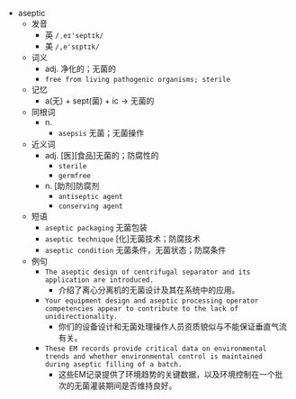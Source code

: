 - aseptic
  - 发音
    - 英 `/ˌeɪ'septɪk/`
    - 美 `/,e'sɛptɪk/`
  - 词义
    - adj. 净化的；无菌的
    - `free from living pathogenic organisms; sterile `
  - 记忆
    - a(无) + sept(菌) + ic → 无菌的
  - 同根词
    - n.
      - `asepsis` 无菌；无菌操作
  - 近义词
    - adj. [医][食品]无菌的；防腐性的
      - `sterile`
      - `germfree`
    - n. [助剂]防腐剂
      - `antiseptic agent`
      - `conserving agent`
  - 短语
    - `aseptic packaging` 无菌包装 
    - `aseptic technique` [化]无菌技术；防腐技术 
    - `aseptic condition` 无菌条件，无菌状态；防腐条件 
  - 例句
    - `The aseptic design of centrifugal separator and its application are introduced.`
      - 介绍了离心分离机的无菌设计及其在系统中的应用。
    - `Your equipment design and aseptic processing operator competencies appear to contribute to the lack of unidirectionality.`
      - 你们的设备设计和无菌处理操作人员资质貌似与不能保证垂直气流有关。
    - `These EM records provide critical data on environmental trends and whether environmental control is maintained during aseptic filling of a batch.`
      - 这些EM记录提供了环境趋势的关键数据，以及环境控制在一个批次的无菌灌装期间是否维持良好。

